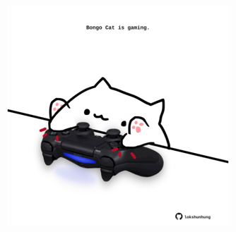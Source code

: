 <!-- built at 16/03/2023, 06:00:54 UTC -->
<p align="center">
  <img width="500" height="500" src="./ReadmeImage.svg">
</p>
